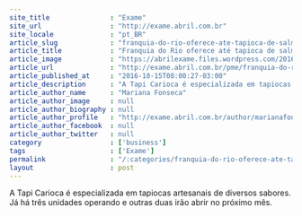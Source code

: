 ```yaml
---
site_title               : "Exame"
site_url                 : "http://exame.abril.com.br"
site_locale              : "pt_BR"
article_slug             : "franquia-do-rio-oferece-ate-tapioca-de-salmao-e-cream-cheese"
article_title            : "Franquia do Rio oferece até tapioca de salmão e cream cheese"
article_image            : "https://abrilexame.files.wordpress.com/2016/10/size_960_16_9_tapioca-franquia1.jpg?quality=70&strip=all&w=960"
article_url              : "http://exame.abril.com.br/pme/franquia-do-rio-oferece-ate-tapioca-de-salmao-e-cream-cheese-2/"
article_published_at     : "2016-10-15T08:00:27-03:00"
article_description      : "A Tapi Carioca é especializada em tapiocas artesanais de diversos sabores. Já há três unidades operando e outras duas irão abrir no próximo mês."
article_author_name      : "Mariana Fonseca"
article_author_image     : null
article_author_biography : null
article_author_profile   : "http://exame.abril.com.br/author/marianafonsecacorrea/"
article_author_facebook  : null
article_author_twitter   : null
category                 : ['business']
tags                     : ['Exame']
permalink                : "/:categories/franquia-do-rio-oferece-ate-tapioca-de-salmao-e-cream-cheese/"
layout                   : post
---
```


A Tapi Carioca é especializada em tapiocas artesanais de diversos sabores. Já há três unidades operando e outras duas irão abrir no próximo mês.
